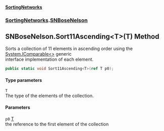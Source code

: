 #### [SortingNetworks](./index.md 'index')
### [SortingNetworks](./SortingNetworks.md 'SortingNetworks').[SNBoseNelson](./SortingNetworks-SNBoseNelson.md 'SortingNetworks.SNBoseNelson')
## SNBoseNelson.Sort11Ascending&lt;T&gt;(T) Method
Sorts a collection of 11 elements in ascending order using the [System.IComparable&lt;&gt;](https://docs.microsoft.com/en-us/dotnet/api/System.IComparable-1 'System.IComparable`1') generic  
interface implementation of each element.  
```csharp
public static void Sort11Ascending<T>(ref T p0);
```
#### Type parameters
<a name='SortingNetworks-SNBoseNelson-Sort11Ascending-T-(T)-T'></a>
`T`  
The type of the elements of the collection.  
  
#### Parameters
<a name='SortingNetworks-SNBoseNelson-Sort11Ascending-T-(T)-p0'></a>
`p0` [T](#SortingNetworks-SNBoseNelson-Sort11Ascending-T-(T)-T 'SortingNetworks.SNBoseNelson.Sort11Ascending&lt;T&gt;(T).T')  
the reference to the first element of the collection  
  
